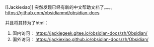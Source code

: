 [[Jackiexiao]]
突然发现已经有新的中文帮助文档了。。。。 https://github.com/obsidianmd/obsidian-docs

并且将其转为了html： 
1. 国内访问： https://jackiegeek.gitee.io/obsidian-docs/zh/Obsidian/
2. 国外访问： https://jackiexiao.github.io/obsidian-docs/zh/Obsidian/